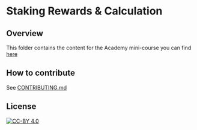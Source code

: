 # Staking Rewards & Calculation

## Overview

This folder contains the content for the Academy mini-course you can find [here](https://cardanofoundation.org/academy/course/staking-rewards-calculation)

## How to contribute

See [CONTRIBUTING.md](../../CONTRIBUTING.md)

## License

[![CC-BY 4.0](https://mirrors.creativecommons.org/presskit/buttons/88x31/png/by.png)](../../LICENSE)
